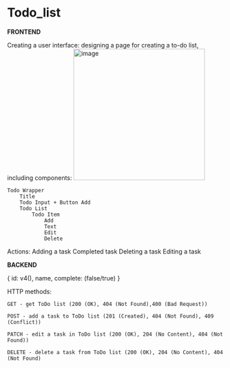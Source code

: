# Todo_list

**FRONTEND**

Creating a user interface: designing a page for creating a to-do list, including components:
<img width="305" alt="image" src="https://user-images.githubusercontent.com/72251052/210534086-61b7b1d0-6233-4ba8-93f7-cf505f7c2368.png">

	Todo Wrapper
		Title
		Todo Input + Button Add
		Todo List
			Todo Item
				Add
				Text
				Edit
				Delete

Actions:
	Adding a task
	Сompleted task
	Deleting a task
	Editing a task


**BACKEND**

{
	id: v4(),
	name,
	complete: (false/true)
}

HTTP methods:

	GET - get ToDo list (200 (OK), 404 (Not Found),400 (Bad Request))

	POST - add a task to ToDo list (201 (Created), 404 (Not Found), 409 (Conflict))

	PATCH - edit a task in ToDo list (200 (OK), 204 (No Content), 404 (Not Found))

	DELETE - delete a task from ToDo list (200 (OK), 204 (No Content), 404 (Not Found)

	
